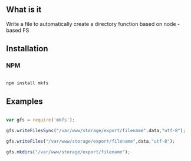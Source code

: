 

## What is it

Write a file to automatically create a directory function based on node - based FS

## Installation

### NPM

```js

npm install mkfs

```

## Examples

```js

var gfs = require('mkfs');

gfs.writeFilesSync("/var/www/storage/export/filename",data,"utf-8");

gfs.writeFiles("/var/www/storage/export/filename",data,"utf-8");

gfs.mkdirs("/var/www/storage/export/filename");

